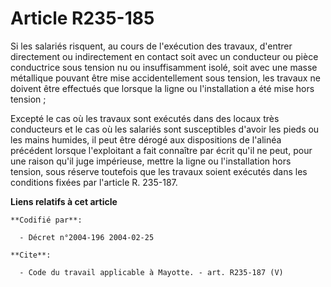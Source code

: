 # Article R235-185

Si les salariés risquent, au cours de l'exécution des travaux, d'entrer directement ou indirectement en contact soit avec un
conducteur ou pièce conductrice sous tension nu ou insuffisamment isolé, soit avec une masse métallique pouvant être mise
accidentellement sous tension, les travaux ne doivent être effectués que lorsque la ligne ou l'installation a été mise hors
tension ; 

Excepté le cas où les travaux sont exécutés dans des locaux très conducteurs et le cas où les salariés sont susceptibles
d'avoir les pieds ou les mains humides, il peut être dérogé aux dispositions de l'alinéa précédent lorsque l'exploitant a
fait connaître par écrit qu'il ne peut, pour une raison qu'il juge impérieuse, mettre la ligne ou l'installation hors
tension, sous réserve toutefois que les travaux soient exécutés dans les conditions fixées par l'article R. 235-187.

**Liens relatifs à cet article**

	**Codifié par**:

	  - Décret n°2004-196 2004-02-25

	**Cite**:

	  - Code du travail applicable à Mayotte. - art. R235-187 (V)
